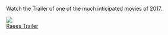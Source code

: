 Watch the Trailer of one of the much inticipated movies of 2017.

<img src="https://raees.xyz/wp-content/uploads/sites/3/2017/01/Raees2-696x391.jpg"><br />
<a href="https://raees.xyz/2017/01/09/trailer/">Raees Trailer</a>
